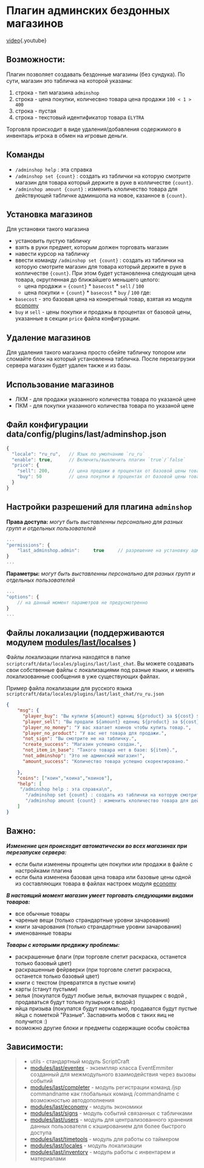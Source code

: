 <!-- TITLE: аdminshop -->
<!-- SUBTITLE: описание плагина `adminshop` -->

# Плагин админских бездонных магазинов

[video](https://gaming.youtube.com/watch?v=5QNoNvySoFk&feature=share){.youtube}

## Возможности:
Плагин позволяет создавать бездонные магазины (без сундука).
По сути, магазин это табличка на которой указаны:
 1. строка - тип магазина `adminshop`
 2. строка - цена покупки, количесвно товара цена продажи `100 < 1 > 400`
 3. строка - пустая
 4. строка - текстовый идентификатор товара `ELYTRA`

Торговля происходит в виде удаления/добавления содержимого в инвентарь игрока в обмен на игровые деньги. 
 
## Команды
 - `/adminshop help` : эта справка
 - `/adminshop set {count}` : создать из таблички на которую смотрите магазин для товара который держите в руке в колличестве `{count}`.
 - `/adminshop amount {count}`  : изменить клоличество товара для действующей табличке админшопа на новое, казанное в `{count}`.

## Установка магазинов
Для установки такого магазина
 - установить пустую табличку
 - взять в руки предмет, которым должен торговать магазин
 - навести курсор на табличку
 - ввести команду `/adminshop set {count}` : создать из таблички на которую смотрите магазин для товара который держите в руке в колличестве `{count}`. При этом будет установленна следующая цена товара, округленная до ближайшего меньшего целого:
   - цена продажи = `{count}` * `basecost` * `sell` / `100`
   - цена покупки = `{count}` * `basecost` * `buy` / `100`
где:
 - `basecost` - это базовая цена на конкретный товар, взятая из модуля [economy](/modules/economy)
 - `buy` и `sell` - цены покупки и продажы в процентах от базовой цены, указанные в секции `price` файла конфигурации.
     
## Удаление магазинов
Для удаления такого магазина просто сбейте табличку топором или сломайте блок на который установленна табличка.
После перезагрузки сервера магазин будет удален также и из базы.

## Использование магазинов
  - ЛКМ - для продажи указанного количества товара по указаной цене 
  - ПКМ - для покупки указанного количества товара по указаной цене 

## Файл конфигурации data/config/plugins/last/adminshop.json
```js
{
  "locale": "ru_ru",   // Язык по умолчанию `ru_ru`
  "enable": true,      // Включить/выключить плагин `true`/`false`
  "price": {
    "sell": 200,       // цена продажи в процентах от базовой цены товара
    "buy": 50          // цена покупки в процентах от базовой цены товара
  }
}
```

## Настройки разрешений для плагина `adminshop` 

**Права доступа:** *могут быть выставленны персонально для разных групп и отдельных пользователей*
```js
...
"permissions": {
    "last_adminshop.admin":     true     // разрешение на установку админских магазинов
}
...
```

**Параметры:** *могут быть выставленны персонально для разных групп и отдельных пользователей*
```js
...
"options": {
	// на данный момент параметров не предусмотренно
}
...
```

## Файлы локализации (поддерживаются модулем [modules/last/localses](/modules/locales) )

Файлы локализации плагина находятся в папке `scriptcraft/data/locales/plugins/last/last_chat`. Вы можете создавать свои собственные файлы с локализациями под разные языки, и менять локализованные сообщения в уже существующих файлах.

Пример файла локализации для русского языка `scriptcraft/data/locales/plugins/last/last_chat/ru_ru.json`
```json
{
    "msg": {
      "player_buy": "Вы купили ${amount} едениц ${product} за ${cost} ${coins_name}.",
      "player_sell": "Вы продали ${amount} едениц ${product} за ${cost} ${coins_name}.",
      "player_no_money": "У вас хватает коинов чтобы купить товар.",
      "player_no_product": "У вас нет товара для продажи.",
      "not_sign": "Вы смотрите не на табличку.",
      "create_success": "Магазин успешно создан.",
      "not_item_in_base": "Такого товара нет в базе: ${item}.",
      "not_adminshop": "Это не админский магазин!",
      "amount_success": "Количество товара успешно скоректировано."

    },
    "coins": ["коин","коина","коинов"],
    "help": [
     "/adminshop help : эта справка\n",
       "/adminshop set {count} : создать из таблички на которую смотрите магазин для товара который держите в руке в колличестве {count}.\n",
       "/adminshop amount {count} : изменить клоличество товара для действующей табличке админшопа на новое, казанное в {count}.\n",
    ]
}
```

## Важно:
***Изменение цен происходит автоматически во всех магазинах при перезапуске сервера:***
 - если были изменены проценты цен покупки или продажи в файле с настройками плагина
 - если была изменена базовая цена товара или базовые цены одной из составляющих товара в файлах настроек модуля [economy](/modules/economy)
 
***В настоящий момент магазин умеет торговать следующими видами товаров:***
 - все обычные товары
 - чареные вещи (только страндартные уровни зачарования)
 - книги зачарования (только страндартные уровни зачарования)
 - именованные товары

***Товары с которыми предвижу проблемы:***
 - раскрашенные флаги (при торговле слетит раскраска, останется только базовый цвет)
 - раскрашенные фейрверки (при торговле слетит раскраска, останется только базовый цвет)
 - книги с текстом (превратятся в пустые книги)
 - карты (станут пустыми)
 - зелья (покупатся будут любые зелья, включая пущырек с водой , продаваться будут только пузырьки с водой:)
 - яйца призыва (покупатся будут нормально, продаватся будут пустые яйца с пометкой "Разные". Заспавнить мобов с таких яиц не получится  :)
 - возможно другие блоки и предметы содержащие особы свойства
 
## Зависимости:
 > - utils - стандартный модуль ScriptCraft
 > - [modules/last/eventex](/modules/eventex)     - экземпляр класса EventEmmiter созданный для межмодульного взаимодействия через вызовы событий
 > - [modules/last/completer](/modules/completer)   - модуль регистрации команд /jsp commandname как глобальных команд /commandname с возможностью автодополнения
 > - [modules/last/economy](/modules/economy)     - модуль экономики
 > - [modules/last/signs](/modules/signs)       - модуль событий связанных с табличками
 > - [modules/last/users](/modules/users)       - модуль для централизованного хранения данных пользователя с кэшированием для более быстрого доступа
 > - [modules/last/timetools](/modules/timetools)   - модуль для работы со таймером
 > - [modules/last/locales](/modules/locales)     - модуль локализации
 > - [modules/last/inventory](/modules/last/inventory)   - модуль работы с инвентарем и материалами

